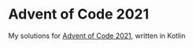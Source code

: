 # Advent of Code 2021
My solutions for [Advent of Code 2021](https://adventofcode.com/2021), written in Kotlin
